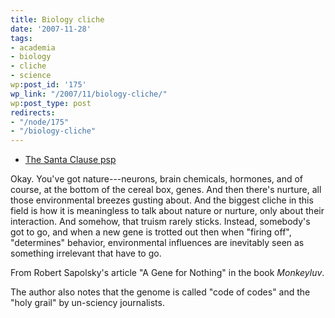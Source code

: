 ```yaml
---
title: Biology cliche
date: '2007-11-28'
tags:
- academia
- biology
- cliche
- science
wp:post_id: '175'
wp_link: "/2007/11/biology-cliche/"
wp:post_type: post
redirects:
- "/node/175"
- "/biology-cliche"
---
```


>

>

- [The Santa Clause psp](http://www.iucn-tftsg.org/?the_santa_clause)

Okay. You've got nature---neurons, brain chemicals, hormones, and of course, at the bottom of the cereal box, genes. And then there's nurture, all those environmental breezes gusting about. And the biggest cliche in this field is how it is meaningless to talk about nature or nurture, only about their interaction. And somehow, that truism rarely sticks. Instead, somebody's got to go, and when a new gene is trotted out then when "firing off", "determines" behavior, environmental influences are inevitably seen as something irrelevant that have to go.

From Robert Sapolsky's article "A Gene for Nothing" in the book _Monkeyluv_.

The author also notes that the genome is called "code of codes" and the "holy grail" by un-sciency journalists.
